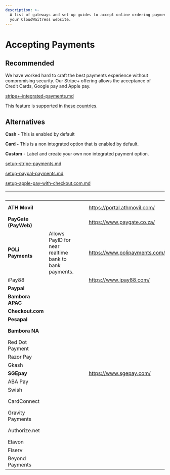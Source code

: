 ```yaml
---
description: >-
  A list of gateways and set-up guides to accept online ordering payments on
  your CloudWaitress website.
---
```


# Accepting Payments

## Recommended

We have worked hard to craft the best payments experience without compromising security. Our Stripe+ offering allows the acceptance of Credit Cards, Google pay and Apple pay.

[stripe+-integrated-payments.md](../stripe+-integrated-payments.md "mention")

This feature is supported in [these countries](https://stripe.com/global).

## Alternatives

**Cash** - This is enabled by default

**Card -** This is a non integrated option that is enabled by default.

**Custom** - Label and create your own non integrated payment option.

[setup-stripe-payments.md](../setup-stripe-payments.md "mention")

[setup-paypal-payments.md](../setup-paypal-payments.md "mention")

[setup-apple-pay-with-checkout.com.md](../setup-apple-pay-with-checkout.com.md "mention")



<table data-view="cards"><thead><tr><th></th><th></th><th data-type="files"></th><th data-type="content-ref"></th><th data-type="content-ref"></th><th>Countries</th></tr></thead><tbody><tr><td><strong>ATH Movil</strong></td><td></td><td></td><td></td><td><a href="https://portal.athmovil.com/">https://portal.athmovil.com/</a></td><td>Puerto Rico</td></tr><tr><td><strong>PayGate (PayWeb)</strong></td><td></td><td></td><td></td><td><a href="https://www.paygate.co.za/">https://www.paygate.co.za/</a></td><td>South Africa</td></tr><tr><td><strong>POLi Payments</strong></td><td>Allows PayID for near realtime bank to bank payments.</td><td></td><td></td><td><a href="https://www.polipayments.com/">https://www.polipayments.com/</a></td><td>Australia, New Zealand</td></tr><tr><td>iPay88</td><td></td><td></td><td></td><td><a href="https://www.ipay88.com/">https://www.ipay88.com/</a></td><td>Malaysia</td></tr><tr><td><strong>Paypal</strong></td><td></td><td></td><td></td><td></td><td>Various</td></tr><tr><td><strong>Bambora APAC</strong></td><td></td><td></td><td></td><td></td><td>Asia Pacific</td></tr><tr><td><strong>Checkout.com</strong></td><td></td><td></td><td></td><td></td><td></td></tr><tr><td><strong>Pesapal</strong></td><td></td><td></td><td></td><td></td><td></td></tr><tr><td><strong>Bambora NA</strong></td><td></td><td></td><td></td><td></td><td>North America</td></tr><tr><td>Red Dot Payment</td><td></td><td></td><td></td><td></td><td></td></tr><tr><td>Razor Pay</td><td></td><td></td><td></td><td></td><td>India</td></tr><tr><td>Gkash</td><td></td><td></td><td></td><td></td><td></td></tr><tr><td><strong>SGEpay</strong></td><td></td><td></td><td></td><td><a href="https://www.sgepay.com/">https://www.sgepay.com/</a></td><td>Singapore</td></tr><tr><td>ABA Pay</td><td></td><td></td><td></td><td></td><td></td></tr><tr><td>Swish</td><td></td><td></td><td></td><td></td><td>Sweden</td></tr><tr><td>CardConnect</td><td></td><td></td><td></td><td></td><td>USA, Canada</td></tr><tr><td>Gravity Payments</td><td></td><td></td><td></td><td></td><td>Canada</td></tr><tr><td>Authorize.net</td><td></td><td></td><td></td><td></td><td>USA, Canada</td></tr><tr><td>Elavon</td><td></td><td></td><td></td><td></td><td>Canada</td></tr><tr><td>Fiserv</td><td></td><td></td><td></td><td></td><td>USA</td></tr><tr><td>Beyond Payments</td><td></td><td></td><td></td><td></td><td>Australia</td></tr></tbody></table>

